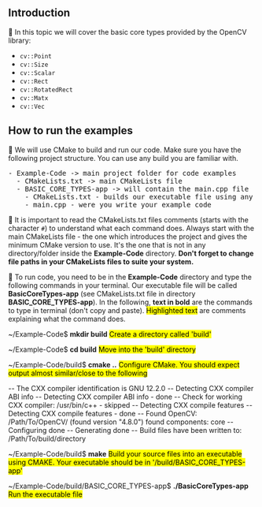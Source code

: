 ## Introduction

:memo: In this topic we will cover the basic core types provided by the OpenCV library:

* `cv::Point`
* `cv::Size`
* `cv::Scalar`
* `cv::Rect`
* `cv::RotatedRect`
* `cv::Matx`
* `cv::Vec`

## How to run the examples

:memo: We will use CMake to build and run our code. Make sure you have the following project structure. You can use any build you are familiar with.

<div class="highlight-default notranslate"><div class="highlight"><pre><span></span><span class="o">-</span> <span class="n">Example-Code -> main project folder for code examples</span>
  <span class="o">-</span> <span class="n">CMakeLists</span><span class="o">.</span><span class="n">txt -> main CMakeLists file</span>
  <span class="o">-</span> <span class="n">BASIC_CORE_TYPES-app -> will contain the main.cpp file</span>
    <span class="o">-</span> <span class="n">CMakeLists</span><span class="o">.</span><span class="n">txt - builds our executable file using any external libraries e.g OpenCV</span>
    <span class="o">-</span> <span class="n">main</span><span class="o">.</span><span class="n">cpp - were you write your example code </span>
</pre></div>
</div>

:memo: It is important to read the CMakeLists.txt files comments (starts with the character `#`) to understand what each command does. Always start with the main CMakeLists file - the one which introduces the project and gives the minimum CMake version to use. It's the one that is not in any directory/folder inside the **Example-Code** directory. **Don't forget to change file paths in your CMakeLists files to suite your system.**

:memo: To run code, you need to be in the **Example-Code** directory and type the following commands in your terminal. Our executable file will be called **BasicCoreTypes-app** (see CMakeLists.txt file in directory **BASIC_CORE_TYPES-app**). In the following, **text in bold** are the commands to type in terminal (don't copy and paste). <mark>Highlighted text</mark> are comments explaining what the command does.


~/Example-Code$ **mkdir build**  <mark>Create a directory called 'build'</mark>

~/Example-Code$ **cd build** <mark>Move into the 'build' directory</mark>

~/Example-Code/build$ **cmake ..** <mark>Configure CMake. You should expect output almost similar/close to the following</mark>

-- The CXX compiler identification is GNU 12.2.0
-- Detecting CXX compiler ABI info
-- Detecting CXX compiler ABI info - done
-- Check for working CXX compiler: /usr/bin/c++ - skipped
-- Detecting CXX compile features
-- Detecting CXX compile features - done
-- Found OpenCV: /Path/To/OpenCV/ (found version "4.8.0") found components: core 
-- Configuring done
-- Generating done
-- Build files have been written to: /Path/To/build/directory

~/Example-Code/build$ **make** <mark>Build your source files into an executable using CMAKE. Your executable should be in '/build/BASIC_CORE_TYPES-app'</mark>

~/Example-Code/build/BASIC_CORE_TYPES-app$ **./BasicCoreTypes-app** <mark>Run the executable file</mark>